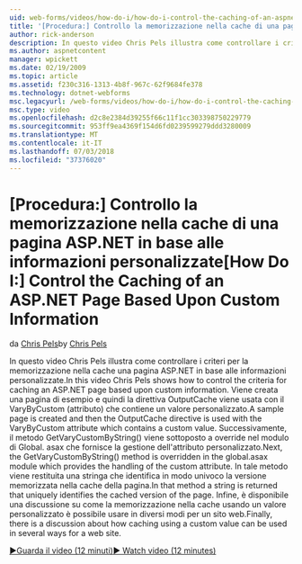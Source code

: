 ```yaml
---
uid: web-forms/videos/how-do-i/how-do-i-control-the-caching-of-an-aspnet-page-based-upon-custom-information
title: '[Procedura:] Controllo la memorizzazione nella cache di una pagina ASP.NET in base alle informazioni personalizzate | Microsoft Docs'
author: rick-anderson
description: In questo video Chris Pels illustra come controllare i criteri per la memorizzazione nella cache una pagina ASP.NET in base alle informazioni personalizzate. Viene creata una pagina di esempio e quindi gli O....
ms.author: aspnetcontent
manager: wpickett
ms.date: 02/19/2009
ms.topic: article
ms.assetid: f230c316-1313-4b8f-967c-62f9684fe378
ms.technology: dotnet-webforms
msc.legacyurl: /web-forms/videos/how-do-i/how-do-i-control-the-caching-of-an-aspnet-page-based-upon-custom-information
msc.type: video
ms.openlocfilehash: d2c8e2384d39255f66c11f1cc303398750229779
ms.sourcegitcommit: 953ff9ea4369f154d6fd0239599279ddd3280009
ms.translationtype: MT
ms.contentlocale: it-IT
ms.lasthandoff: 07/03/2018
ms.locfileid: "37376020"
---
```

<a name="how-do-i-control-the-caching-of-an-aspnet-page-based-upon-custom-information"></a><span data-ttu-id="3c8d4-104">[Procedura:] Controllo la memorizzazione nella cache di una pagina ASP.NET in base alle informazioni personalizzate</span><span class="sxs-lookup"><span data-stu-id="3c8d4-104">[How Do I:] Control the Caching of an ASP.NET Page Based Upon Custom Information</span></span>
====================
<span data-ttu-id="3c8d4-105">da [Chris Pels](https://twitter.com/chrispels)</span><span class="sxs-lookup"><span data-stu-id="3c8d4-105">by [Chris Pels](https://twitter.com/chrispels)</span></span>

<span data-ttu-id="3c8d4-106">In questo video Chris Pels illustra come controllare i criteri per la memorizzazione nella cache una pagina ASP.NET in base alle informazioni personalizzate.</span><span class="sxs-lookup"><span data-stu-id="3c8d4-106">In this video Chris Pels shows how to control the criteria for caching an ASP.NET page based upon custom information.</span></span> <span data-ttu-id="3c8d4-107">Viene creata una pagina di esempio e quindi la direttiva OutputCache viene usata con il VaryByCustom (attributo) che contiene un valore personalizzato.</span><span class="sxs-lookup"><span data-stu-id="3c8d4-107">A sample page is created and then the OutputCache directive is used with the VaryByCustom attribute which contains a custom value.</span></span> <span data-ttu-id="3c8d4-108">Successivamente, il metodo GetVaryCustomByString() viene sottoposto a override nel modulo di Global. asax che fornisce la gestione dell'attributo personalizzato.</span><span class="sxs-lookup"><span data-stu-id="3c8d4-108">Next, the GetVaryCustomByString() method is overridden in the global.asax module which provides the handling of the custom attribute.</span></span> <span data-ttu-id="3c8d4-109">In tale metodo viene restituita una stringa che identifica in modo univoco la versione memorizzata nella cache della pagina.</span><span class="sxs-lookup"><span data-stu-id="3c8d4-109">In that method a string is returned that uniquely identifies the cached version of the page.</span></span> <span data-ttu-id="3c8d4-110">Infine, è disponibile una discussione su come la memorizzazione nella cache usando un valore personalizzato è possibile usare in diversi modi per un sito web.</span><span class="sxs-lookup"><span data-stu-id="3c8d4-110">Finally, there is a discussion about how caching using a custom value can be used in several ways for a web site.</span></span>

[<span data-ttu-id="3c8d4-111">&#9654;Guarda il video (12 minuti)</span><span class="sxs-lookup"><span data-stu-id="3c8d4-111">&#9654; Watch video (12 minutes)</span></span>](https://channel9.msdn.com/Blogs/ASP-NET-Site-Videos/how-do-i-control-the-caching-of-an-aspnet-page-based-upon-custom-information)
